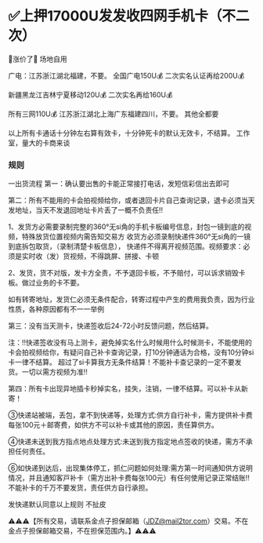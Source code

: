 # ✅上押17000U发发收四网手机卡（不二次）


🧨涨价了🧨 场地自用

广电：江苏浙江湖北福建，不要。
全国广电150U💰
二次实名认证再给200U💰


新疆黑龙江吉林宁夏移动120U💰
二次实名再给160U💰

所有三网110U💰
江苏浙江湖北上海广东福建四川，不要。
其他全都要

以上所有卡通话十分钟左右算有效卡，十分钟死卡的默认无效卡，不结算。
工作室，量大的卡商来谈

### 规则 
一出货流程
第一：确认要出售的卡能正常接打电话，发短信彩信出去即可

第二：所有不能用的卡会拍视频给你，或者退回卡片自己查询记录，退卡必须当天发地址，当天不发退回地址卡片丢了一概不负责任‼️

1、发货方必需要录制完整的360°无si角的手机卡板编号信息，封包一镜到底的视频，特殊放货位置视频内需告知交易方
收货方必须录制快递件360°无si角的一镜到底拆包取货，（录制清楚卡板信息），
快递件不得离开视频范围。视频要求：必须是实时收（发）货视频，不得跳屏、拼接、卡顿

2、发货，货不对版，发卡方全责，不予退回卡板，不予赔付，可以诉求销毁卡板。做过业务的卡不要。

如有转寄地址，发货仁必须无条件配合，转寄过程中产生的费用我负责，因为行业性质，各种原因都有不一一举例

第三：没有当天测卡，快递签收后24-72小时反馈问题，然后结算。

注：‼️快递签收没有马上测卡，避免掉实名什么时候用什么时候测卡，不能使用的卡会拍视频给你，有疑问自己补卡查询记录，打10分钟通话为合格，没有10分钟si卡一律不结算。
超过了si卡算我方无条件结算！不能补卡查记录的一定不要发货。一切以需方视频为准‼️

第四：所有卡出现异地插卡秒掉实名，挂失，注销，一律不结算。可以补卡从新寄！

③快递站被端，丢包，拿不到快递等，处理方式:供方自行补卡，需方提供补卡费每张100元＋邮寄费，如供方不可以补卡或其他的原因，责任算供方。

④快递未送到我方指点地点处理方式:未送到我方指定地点签收的快递，需方不承担任何责任。


⑥如快递到达后，出现集体停工，抓仁问题如何处理:需方第一时间通知供方说明情况，并且通知客戸补卡（需方出补卡费每张100元）有任何使用记录正常结账‼️不能补卡的千万不要发货，责任供方自行承担。

发快递默认同意以上规则 不扯皮


⚠️⚠️⚠️【所有交易，请联系金点子担保邮箱（JDZ@mail2tor.com）交易。不在金点子担保邮箱交易，不在担保范围内。】⚠️⚠️⚠️
